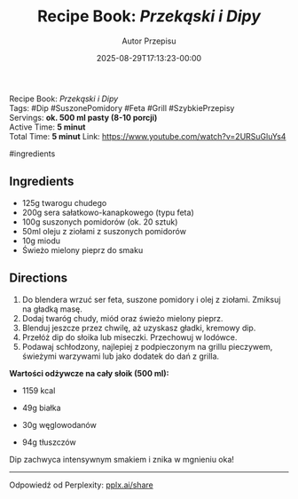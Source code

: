 ﻿---
draft: true
title: "Recipe Book: _Przekąski i Dipy_"
author: "Autor Przepisu"
recipe_image: images/recipe-headers/default.avif
date: 2025-08-29T17:13:23-00:00
categories: ["do-kategoryzacji"]
tags: ["draft"]
tagline: "Przepis do sformatowania"
servings: 4
prep_time: 15
cook: true
cook_time: 30
calories: 300
protein: 20
fat: 10
carbohydrate: 25
---
Recipe Book: _Przekąski i Dipy_  
Tags: #Dip #SuszonePomidory #Feta #Grill #SzybkiePrzepisy  
Servings: **ok. 500 ml pasty (8-10 porcji)**  
Active Time: **5 minut**  
Total Time: **5 minut**
Link: https://www.youtube.com/watch?v=2URSuGluYs4

#ingredients

## Ingredients

-  125g twarogu chudego
-  200g sera sałatkowo-kanapkowego (typu feta)
-  100g suszonych pomidorów (ok. 20 sztuk)
-  50ml oleju z ziołami z suszonych pomidorów
-  10g miodu
-  Świeżo mielony pieprz do smaku

## Directions

1. Do blendera wrzuć ser feta, suszone pomidory i olej z ziołami. Zmiksuj na gładką masę.
2. Dodaj twaróg chudy, miód oraz świeżo mielony pieprz.
3. Blenduj jeszcze przez chwilę, aż uzyskasz gładki, kremowy dip.
4. Przełóż dip do słoika lub miseczki. Przechowuj w lodówce.
5. Podawaj schłodzony, najlepiej z podpieczonym na grillu pieczywem, świeżymi warzywami lub jako dodatek do dań z grilla.

**Wartości odżywcze na cały słoik (500 ml):**

- 1159 kcal
    
- 49g białka
    
- 30g węglowodanów
    
- 94g tłuszczów
    

Dip zachwyca intensywnym smakiem i znika w mgnieniu oka!

---

Odpowiedź od Perplexity: [pplx.ai/share](https://www.perplexity.ai/search/pplx.ai/share)